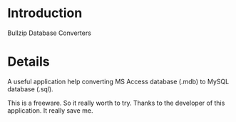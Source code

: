# Introduction #

Bullzip Database Converters


# Details #

A useful application help converting MS Access database (.mdb) to MySQL database (.sql).

This is a freeware. So it really worth to try. Thanks to the developer of this application. It really save me.